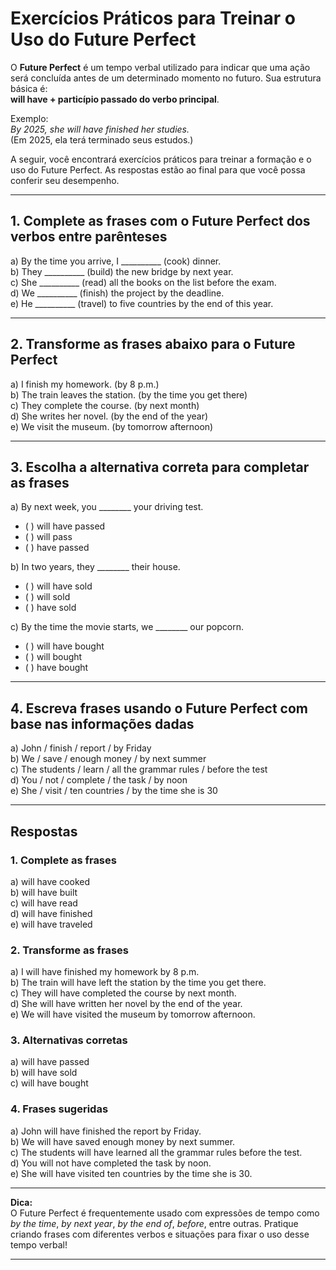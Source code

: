 
# Exercícios Práticos para Treinar o Uso do Future Perfect

O **Future Perfect** é um tempo verbal utilizado para indicar que uma ação será concluída antes de um determinado momento no futuro. Sua estrutura básica é:  
**will have + particípio passado do verbo principal**.

Exemplo:  
*By 2025, she will have finished her studies.*  
(Em 2025, ela terá terminado seus estudos.)

A seguir, você encontrará exercícios práticos para treinar a formação e o uso do Future Perfect. As respostas estão ao final para que você possa conferir seu desempenho.

---

## 1. Complete as frases com o Future Perfect dos verbos entre parênteses

a) By the time you arrive, I __________ (cook) dinner.  
b) They __________ (build) the new bridge by next year.  
c) She __________ (read) all the books on the list before the exam.  
d) We __________ (finish) the project by the deadline.  
e) He __________ (travel) to five countries by the end of this year.

---

## 2. Transforme as frases abaixo para o Future Perfect

a) I finish my homework. (by 8 p.m.)  
b) The train leaves the station. (by the time you get there)  
c) They complete the course. (by next month)  
d) She writes her novel. (by the end of the year)  
e) We visit the museum. (by tomorrow afternoon)

---

## 3. Escolha a alternativa correta para completar as frases

a) By next week, you ________ your driving test.  
- ( ) will have passed  
- ( ) will pass  
- ( ) have passed

b) In two years, they ________ their house.  
- ( ) will have sold  
- ( ) will sold  
- ( ) have sold

c) By the time the movie starts, we ________ our popcorn.  
- ( ) will have bought  
- ( ) will bought  
- ( ) have bought

---

## 4. Escreva frases usando o Future Perfect com base nas informações dadas

a) John / finish / report / by Friday  
b) We / save / enough money / by next summer  
c) The students / learn / all the grammar rules / before the test  
d) You / not / complete / the task / by noon  
e) She / visit / ten countries / by the time she is 30

---

## Respostas

### 1. Complete as frases

a) will have cooked  
b) will have built  
c) will have read  
d) will have finished  
e) will have traveled

### 2. Transforme as frases

a) I will have finished my homework by 8 p.m.  
b) The train will have left the station by the time you get there.  
c) They will have completed the course by next month.  
d) She will have written her novel by the end of the year.  
e) We will have visited the museum by tomorrow afternoon.

### 3. Alternativas corretas

a) will have passed  
b) will have sold  
c) will have bought

### 4. Frases sugeridas

a) John will have finished the report by Friday.  
b) We will have saved enough money by next summer.  
c) The students will have learned all the grammar rules before the test.  
d) You will not have completed the task by noon.  
e) She will have visited ten countries by the time she is 30.

---

**Dica:**  
O Future Perfect é frequentemente usado com expressões de tempo como *by the time*, *by next year*, *by the end of*, *before*, entre outras. Pratique criando frases com diferentes verbos e situações para fixar o uso desse tempo verbal!

---
```
